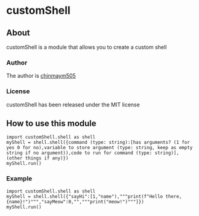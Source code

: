 # customShell
## About
customShell is a module that allows you to create a custom shell
### Author
The author is [chinmaym505](https://github.com/chinmaym505)
### License
customShell has been released under the MIT license
## How to use this module
```
import customShell.shell as shell
myShell = shell.shell({command (type: string):[has arguments? (1 for yes 0 for no),variable to store argument (type: string, keep as empty string if no argument)),code to run for command (type: string)], (other things if any)})
myShell.run()

```
### Example
```
import customShell.shell as shell
myShell = shell.shell({"sayHi":[1,"name"),"""print(f"Hello there, {name}!")""","sayMeow":0,"","""print("meow!")"""]})
myShell.run()
```
